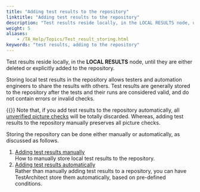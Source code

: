 ```yaml
--- 
title: "Adding test results to the repository"
linktitle: "Adding test results to the repository"
description: "Test results reside locally, in the LOCAL RESULTS node, until they are either deleted or explicitly added to the repository."
weight: 5
aliases: 
    - /TA_Help/Topics/Test_result_storing.html
keywords: "test results, adding to the repository"
---
```


Test results reside locally, in the **LOCAL RESULTS** node, until they are either deleted or explicitly added to the repository.

Storing local test results in the repository allows testers and automation engineers to share the results with others. Test results are generally stored to the repository after the tests and their runs are considered valid, and do not contain errors or invalid checks.

{{<important>}} Note that, if you add test results to the repository automatically, all [unverified picture checks](/TA_Glossary/Topics/glossaryUnverifiedPictureCheck.html) will be totally discarded. Whereas, adding test results to the repository manually preserves all picture checks.

Storing the repository can be done either manually or automatically, as discussed as follows.

1.  [Adding test results manually](/TA_Help/Topics/Test_result_viewing_storing.html)  
How to manually store local test results to the repository.
2.  [Adding test results automatically](/TA_Help/Topics/Test_result_storing_automatically.html)  
Rather than manually adding test results to a repository, you can have TestArchitect store them automatically, based on pre-defined conditions.




